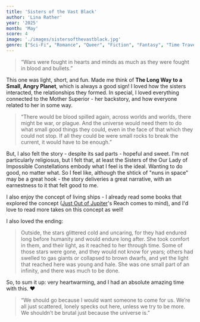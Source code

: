 ```yaml
---
title: 'Sisters of the Vast Black'
author: 'Lina Rather'
year: '2025'
month: 'May'
score: 4
image: './images/sistersofthevastblack.jpg'
genre: ["Sci-Fi", "Romance", "Queer", "Fiction", "Fantasy", "Time Travel", "Letters" ]
---
```


> “Wars were fought in hearts and minds as much as they were fought in blood and bullets.”

This one was light, short, and fun. Made me think of **The Long Way to a Small, Angry Planet**, which is always a good sign! I loved how the sisters interacted, the relationships they formed. In special, I loved everything connected to the Mother Superior - her backstory, and how everyone related to her in some way.

> “There would be blood spilled again, across worlds and worlds, there might be war, or plague. And the universe would need them to do what small good things they could, even in the face of that which they could not stop. If all they could be were small rocks to break the current, it would have to be enough.” 

But, I also felt the story - despite its sad parts - hopeful and sweet. I'm not particularly religiosus, but I felt that, at least the Sisters of the Our Lady of Impossible Constellations embody what I feel is the ideal. Wanting to do good, no matter what. So I feel like, although the shtick of "nuns in space" may be a great hook - the story deliveries a great narrative, with an earnestness to it that felt good to me.

I also enjoy the concept of living ships - I already read some books that explored the concept ([Just Out of Jupiter](../../2023/19_JustOutOfJupitersReach)'s Reach comes to mind), and I'd love to read more takes on this concept as well!

I also loved the ending:

> Outside, the stars glittered cold and uncaring, for they had endured long before humanity and would endure long after. She took comfort in them, and their light, as it reached to her through time. Some of those stars were gone, and they would not know for years; others had swelled to gas giants or collapsed to brown dwarfs, and yet the light that reached here was young and hale. She was one small part of an infinity, and there was much to be done.

So, to sum it up: very heartwarming, and I had an absolute amazing time with this. ❤️

>“We should go because I would want someone to come for us. We’re all just scattered, lonely specks out here, unless we try to be more. We shouldn’t be brutal just because the universe is.” 